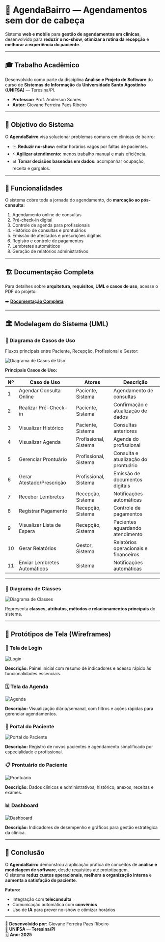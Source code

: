 # 📅 AgendaBairro — Agendamentos sem dor de cabeça

Sistema **web e mobile** para **gestão de agendamentos em clínicas**, desenvolvido para **reduzir o no-show**, **otimizar a rotina da recepção** e **melhorar a experiência do paciente**.

---

## 🎓 Trabalho Acadêmico

Desenvolvido como parte da disciplina **Análise e Projeto de Software** do curso de **Sistemas de Informação** da **Universidade Santo Agostinho (UNIFSA)** — Teresina/PI.

- **Professor:** Prof. Anderson Soares  
- **Autor:** Giovane Ferreira Paes Ribeiro

---

## 🎯 Objetivo do Sistema

O **AgendaBairro** visa solucionar problemas comuns em clínicas de bairro:

- 📉 **Reduzir no-show:** evitar horários vagos por faltas de pacientes.  
- ⚡ **Agilizar atendimento:** menos trabalho manual e mais eficiência.  
- 📊 **Tomar decisões baseadas em dados:** acompanhar ocupação, receita e gargalos.

---

## 🚀 Funcionalidades

O sistema cobre toda a jornada do agendamento, do **marcação ao pós-consulta**:

1. Agendamento online de consultas  
2. Pré-check-in digital  
3. Controle de agenda para profissionais  
4. Histórico de consultas e prontuários  
5. Emissão de atestados e prescrições digitais  
6. Registro e controle de pagamentos  
7. Lembretes automáticos  
8. Geração de relatórios administrativos

---

## 🏗️ Documentação Completa

Para detalhes sobre **arquitetura, requisitos, UML e casos de uso**, acesse o PDF do projeto:

➡️ **[Documentação Completa](https://github.com/user-attachments/files/23137510/TRABALHO.DE.COMPOSICAO.DA.2.NOTA.-.APS.pdf)**

---

## 🏛️ Modelagem do Sistema (UML)

### 🧩 Diagrama de Casos de Uso

Fluxos principais entre Paciente, Recepção, Profissional e Gestor:

![Diagrama de Casos de Uso](https://github.com/user-attachments/assets/28c9f83b-0923-46c3-bf82-af6fb35822d5)

**Principais Casos de Uso:**

| Nº  | Caso de Uso                  | Atores             | Descrição |
|-----|-------------------------------|------------------|-----------|
| 1   | Agendar Consulta Online       | Paciente, Sistema | Agendamento de consultas |
| 2   | Realizar Pré-Check-in         | Paciente, Sistema | Confirmação e atualização de dados |
| 3   | Visualizar Histórico          | Paciente, Sistema | Consultas anteriores |
| 4   | Visualizar Agenda             | Profissional, Sistema | Agenda do profissional |
| 5   | Gerenciar Prontuário          | Profissional, Sistema | Consulta e atualização do prontuário |
| 6   | Gerar Atestado/Prescrição     | Profissional, Sistema | Emissão de documentos digitais |
| 7   | Receber Lembretes             | Recepção, Sistema | Notificações automáticas |
| 8   | Registrar Pagamento           | Recepção, Sistema | Controle de pagamentos |
| 9   | Visualizar Lista de Espera    | Recepção, Sistema | Pacientes aguardando atendimento |
| 10  | Gerar Relatórios              | Gestor, Sistema   | Relatórios operacionais e financeiros |
| 11  | Enviar Lembretes Automáticos  | Sistema           | Notificações automáticas |

---

### 🧱 Diagrama de Classes

![Diagrama de Classes](https://github.com/user-attachments/assets/f71d333d-5ffa-491a-9434-b5b6b5d55dc1)

Representa **classes, atributos, métodos e relacionamentos principais** do sistema.

---

## 📱 Protótipos de Tela (Wireframes)

### 🔐 Tela de Login
![Login](https://github.com/user-attachments/assets/afc5f009-9d16-467e-9239-13ff9605dbbe)  

**Descrição:** Painel inicial com resumo de indicadores e acesso rápido às funcionalidades essenciais.

### 🗓️ Tela da Agenda
![Agenda](https://github.com/user-attachments/assets/812544de-2837-4303-91b4-dc8400d976be)  

**Descrição:** Visualização diária/semanal, com filtros e ações rápidas para gerenciar agendamentos.

### 🧍 Portal do Paciente
![Portal do Paciente](https://github.com/user-attachments/assets/6a06a3c6-089d-44b6-ba50-5d11034bfb7f)  

**Descrição:** Registro de novos pacientes e agendamento simplificado por especialidade e profissional.

### 📋 Prontuário do Paciente
![Prontuário](https://github.com/user-attachments/assets/6d121c28-06bb-4671-a4dd-84a065b5fb7f)  

**Descrição:** Dados clínicos e administrativos, histórico, anexos, receitas e exames.

### 📊 Dashboard
![Dashboard](https://github.com/user-attachments/assets/6d121c28-06bb-4671-a4dd-84a065b5fb7f)  

**Descrição:** Indicadores de desempenho e gráficos para gestão estratégica da clínica.

---

## 🧠 Conclusão

O **AgendaBairro** demonstrou a aplicação prática de conceitos de **análise e modelagem de software**, desde requisitos até prototipagem.  
O sistema **reduz custos operacionais**, **melhora a organização interna** e **aumenta a satisfação do paciente**.

**Futuro:**  
- Integração com **teleconsulta**  
- Comunicação automática com **convênios**  
- Uso de **IA** para prever no-show e otimizar horários

---

📘 **Desenvolvido por:** Giovane Ferreira Paes Ribeiro  
📍 **UNIFSA — Teresina/PI**  
🗓️ **Ano: 2025**
